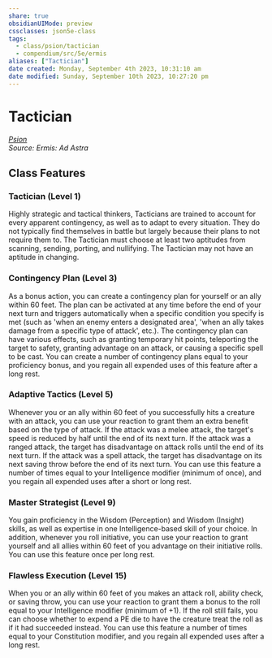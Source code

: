 ```yaml
---
share: true
obsidianUIMode: preview
cssclasses: json5e-class
tags:
  - class/psion/tactician
  - compendium/src/5e/ermis
aliases: ["Tactician"]
date created: Monday, September 4th 2023, 10:31:10 am
date modified: Sunday, September 10th 2023, 10:27:20 pm
---
```

# Tactician

*[Psion](psion-ermis.md#)*  
*Source: Ermis: Ad Astra*  

## Class Features

### Tactician (Level 1)

Highly strategic and tactical thinkers, Tacticians are trained to account for every apparent contingency, as well as to adapt to every situation. They do not typically find themselves in battle but largely because their plans to not require them to. The Tactician must choose at least two aptitudes from scanning, sending, porting, and nullifying. The Tactician may not have an aptitude in changing.

### Contingency Plan (Level 3)

As a bonus action, you can create a contingency plan for yourself or an ally within 60 feet. The plan can be activated at any time before the end of your next turn and triggers automatically when a specific condition you specify is met (such as 'when an enemy enters a designated area', 'when an ally takes damage from a specific type of attack', etc.). The contingency plan can have various effects, such as granting temporary hit points, teleporting the target to safety, granting advantage on an attack, or causing a specific spell to be cast. You can create a number of contingency plans equal to your proficiency bonus, and you regain all expended uses of this feature after a long rest.

### Adaptive Tactics (Level 5)

Whenever you or an ally within 60 feet of you successfully hits a creature with an attack, you can use your reaction to grant them an extra benefit based on the type of attack. If the attack was a melee attack, the target's speed is reduced by half until the end of its next turn. If the attack was a ranged attack, the target has disadvantage on attack rolls until the end of its next turn. If the attack was a spell attack, the target has disadvantage on its next saving throw before the end of its next turn. You can use this feature a number of times equal to your Intelligence modifier (minimum of once), and you regain all expended uses after a short or long rest.

### Master Strategist (Level 9)

You gain proficiency in the Wisdom (Perception) and Wisdom (Insight) skills, as well as expertise in one Intelligence-based skill of your choice. In addition, whenever you roll initiative, you can use your reaction to grant yourself and all allies within 60 feet of you advantage on their initiative rolls. You can use this feature once per long rest.

### Flawless Execution (Level 15)

When you or an ally within 60 feet of you makes an attack roll, ability check, or saving throw, you can use your reaction to grant them a bonus to the roll equal to your Intelligence modifier (minimum of +1). If the roll still fails, you can choose whether to expend a PE die to have the creature treat the roll as if it had succeeded instead. You can use this feature a number of times equal to your Constitution modifier, and you regain all expended uses after a long rest.